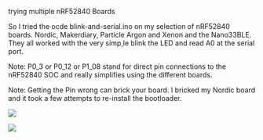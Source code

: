 trying multiple nRF52840 Boards

So I tried the ocde blink-and-serial.ino on my selection of nRF52840 boards. Nordic, Makerdiary, Particle Argon and Xenon and the Nano33BLE. They all worked with the very simp,le blink the LED and read A0 at the serial port.

Note: P0_3   or P0_12  or P1_08  stand for direct pin connections to the nRF52840 SOC and really simplifies using the different boards.

Note: Getting the Pin wrong can brick your board. I bricked my Nordic board and it took a few attempts to re-install the bootloader.


![](multi-boards.jpg)


![](multi-board2-gif.gif)
